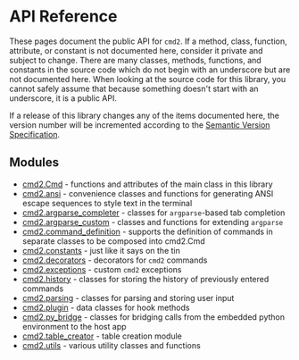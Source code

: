 # API Reference

These pages document the public API for `cmd2`. If a method, class, function, attribute, or constant
is not documented here, consider it private and subject to change. There are many classes, methods,
functions, and constants in the source code which do not begin with an underscore but are not
documented here. When looking at the source code for this library, you cannot safely assume that
because something doesn't start with an underscore, it is a public API.

If a release of this library changes any of the items documented here, the version number will be
incremented according to the [Semantic Version Specification](https://semver.org).

## Modules

- [cmd2.Cmd](./cmd.md) - functions and attributes of the main class in this library
- [cmd2.ansi](./ansi.md) - convenience classes and functions for generating ANSI escape sequences to
  style text in the terminal
- [cmd2.argparse_completer](./argparse_completer.md) - classes for `argparse`-based tab completion
- [cmd2.argparse_custom](./argparse_custom.md) - classes and functions for extending `argparse`
- [cmd2.command_definition](./command_definition.md) - supports the definition of commands in
  separate classes to be composed into cmd2.Cmd
- [cmd2.constants](./constants.md) - just like it says on the tin
- [cmd2.decorators](./decorators.md) - decorators for `cmd2` commands
- [cmd2.exceptions](./exceptions.md) - custom `cmd2` exceptions
- [cmd2.history](./history.md) - classes for storing the history of previously entered commands
- [cmd2.parsing](./parsing.md) - classes for parsing and storing user input
- [cmd2.plugin](./plugin.md) - data classes for hook methods
- [cmd2.py_bridge](./py_bridge.md) - classes for bridging calls from the embedded python environment
  to the host app
- [cmd2.table_creator](./table_creator.md) - table creation module
- [cmd2.utils](./utils.md) - various utility classes and functions
